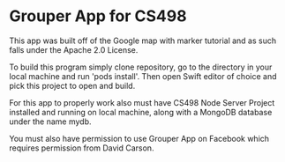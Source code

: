 Grouper App for CS498
=====================

This app was built off of the Google map with marker tutorial and as such falls under the Apache 2.0 License.


To build this program simply clone repository, go to the directory in your local machine and run 'pods install'. Then open Swift editor of choice and pick this project to open and build.

For this app to properly work also must have CS498 Node Server Project installed and running on local machine, along with a MongoDB database under the name mydb.


You must also have permission to use Grouper App on Facebook which requires permission from David Carson.
